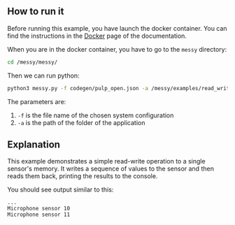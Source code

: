 ## How to run it

Before running this example, you have launch the docker container. You can find the instructions in the [Docker](../docker.md) page of the documentation.

When you are in the docker container, you have to go to the `messy` directory:

```bash
cd /messy/messy/
```

Then we can run python:

```bash
python3 messy.py -f codegen/pulp_open.json -a /messy/examples/read_write_sensor
```
The parameters are:

1. `-f` is the file name of the chosen system configuration
2. `-a` is the path of the folder of the application

## Explanation
 
This example demonstrates a simple read-write operation to a single sensor's memory. It writes a sequence of values to the sensor and then reads them back, printing the results to the console.

You should see output similar to this:

```
...
Microphone sensor 10
Microphone sensor 11
```
